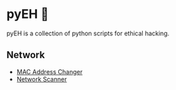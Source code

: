 # pyEH :snake:		

pyEH is a collection of python scripts for ethical hacking.

## Network

* [MAC Address Changer](https://github.com/lulzeDD/python-tools/blob/main/mac_changer.py)
* [Network Scanner](https://github.com/lulzeDD/pyEH/blob/main/netdiscovery.py)


